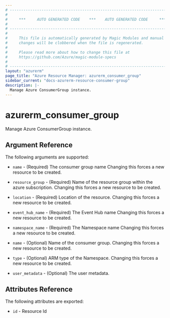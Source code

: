 ```yaml
---
# ----------------------------------------------------------------------------
#
#     ***     AUTO GENERATED CODE    ***    AUTO GENERATED CODE     ***
#
# ----------------------------------------------------------------------------
#
#     This file is automatically generated by Magic Modules and manual
#     changes will be clobbered when the file is regenerated.
#
#     Please read more about how to change this file at
#     https://github.com/Azure/magic-module-specs
#
# ----------------------------------------------------------------------------
layout: "azurerm"
page_title: "Azure Resource Manager: azurerm_consumer_group"
sidebar_current: "docs-azurerm-resource-consumer-group"
description: |-
  Manage Azure ConsumerGroup instance.
---
```


# azurerm_consumer_group

Manage Azure ConsumerGroup instance.


## Argument Reference

The following arguments are supported:

* `name` - (Required) The consumer group name Changing this forces a new resource to be created.

* `resource_group` - (Required) Name of the resource group within the azure subscription. Changing this forces a new resource to be created.

* `location` - (Required) Location of the resource. Changing this forces a new resource to be created.

* `event_hub_name` - (Required) The Event Hub name Changing this forces a new resource to be created.

* `namespace_name` - (Required) The Namespace name Changing this forces a new resource to be created.

* `name` - (Optional) Name of the consumer group. Changing this forces a new resource to be created.

* `type` - (Optional) ARM type of the Namespace. Changing this forces a new resource to be created.

* `user_metadata` - (Optional) The user metadata.

## Attributes Reference

The following attributes are exported:

* `id` - Resource Id
